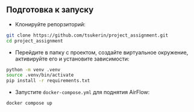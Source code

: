 ## Подготовка к запуску
- Клонируйте репорзиторий:
```sh
git clone https://github.com/tsukerin/project_assignment.git
cd project_assignment
```
- Перейдите в папку с проектом, создайте виртуальное окружение, активируйте его и установите зависимости:
```sh
python -m venv .venv
source .venv/bin/activate
pip install -r requirements.txt
```
- Запустите `docker-compose.yml` для поднятия AirFlow:
```sh
docker compose up
```
